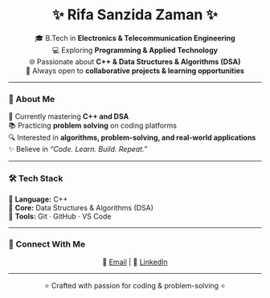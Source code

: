<h1 align="center">✨ Rifa Sanzida Zaman ✨</h1>  

<p align="center">
🎓 B.Tech in <b>Electronics & Telecommunication Engineering</b> <br>
💻 Exploring <b>Programming & Applied Technology</b> <br>
🌐 Passionate about <b>C++ & Data Structures & Algorithms (DSA)</b> <br>
🤝 Always open to <b>collaborative projects & learning opportunities</b>
</p>

---

### 🚀 About Me  
🌱 Currently mastering **C++ and DSA**  
📚 Practicing **problem solving** on coding platforms  
🔍 Interested in **algorithms, problem-solving, and real-world applications**  
✨ Believe in *“Code. Learn. Build. Repeat.”*  

---

### 🛠️ Tech Stack  
💠 **Language:** C++  
💠 **Core:** Data Structures & Algorithms (DSA)  
💠 **Tools:** Git · GitHub · VS Code  

---

### 🌟 Connect With Me  
<p align="center">
📧 <a href="mailto:sanzidazamanrifa@gmail.com">Email</a> |  
🔗 <a href="https://linkedin.com/in/rifasanzidazaman">LinkedIn</a>
</p>

---

<p align="center">⭐️ Crafted with passion for coding & problem-solving ⭐️</p>


